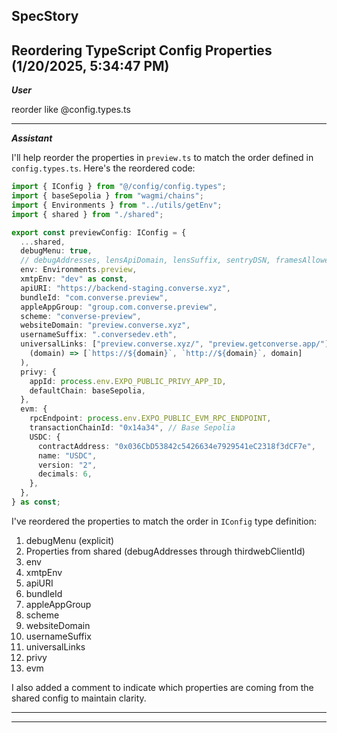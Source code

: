 ## SpecStory

## Reordering TypeScript Config Properties (1/20/2025, 5:34:47 PM)

_**User**_

reorder like @config.types.ts 

---

_**Assistant**_

I'll help reorder the properties in `preview.ts` to match the order defined in `config.types.ts`. Here's the reordered code:

```typescript:config/preview.ts
import { IConfig } from "@/config/config.types";
import { baseSepolia } from "wagmi/chains";
import { Environments } from "../utils/getEnv";
import { shared } from "./shared";

export const previewConfig: IConfig = {
  ...shared,
  debugMenu: true,
  // debugAddresses, lensApiDomain, lensSuffix, sentryDSN, framesAllowedSchemes, walletConnectConfig, thirdwebClientId come from shared
  env: Environments.preview,
  xmtpEnv: "dev" as const,
  apiURI: "https://backend-staging.converse.xyz",
  bundleId: "com.converse.preview",
  appleAppGroup: "group.com.converse.preview",
  scheme: "converse-preview",
  websiteDomain: "preview.converse.xyz",
  usernameSuffix: ".conversedev.eth",
  universalLinks: ["preview.converse.xyz/", "preview.getconverse.app/"].flatMap(
    (domain) => [`https://${domain}`, `http://${domain}`, domain]
  ),
  privy: {
    appId: process.env.EXPO_PUBLIC_PRIVY_APP_ID,
    defaultChain: baseSepolia,
  },
  evm: {
    rpcEndpoint: process.env.EXPO_PUBLIC_EVM_RPC_ENDPOINT,
    transactionChainId: "0x14a34", // Base Sepolia
    USDC: {
      contractAddress: "0x036CbD53842c5426634e7929541eC2318f3dCF7e",
      name: "USDC",
      version: "2",
      decimals: 6,
    },
  },
} as const;
```

I've reordered the properties to match the order in `IConfig` type definition:
1. debugMenu (explicit)
2. Properties from shared (debugAddresses through thirdwebClientId)
3. env
4. xmtpEnv
5. apiURI
6. bundleId
7. appleAppGroup
8. scheme
9. websiteDomain
10. usernameSuffix
11. universalLinks
12. privy
13. evm

I also added a comment to indicate which properties are coming from the shared config to maintain clarity.

---



---

